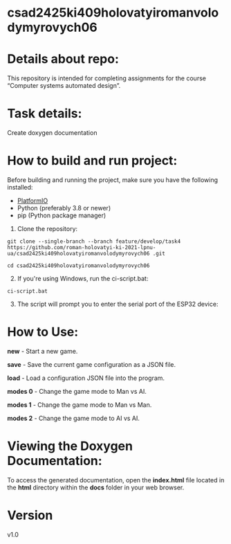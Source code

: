 # csad2425ki409holovatyiromanvolodymyrovych06
# Details about repo:
This repository is intended for completing assignments for the course “Computer systems automated design”.

# Task details:
Create doxygen documentation

# How to build and run project:
Before building and running the project, make sure you have the following installed:

- [PlatformIO](https://platformio.org/install)
- Python (preferably 3.8 or newer)
- pip (Python package manager)

1. Clone the repository:

```git clone --single-branch --branch feature/develop/task4 https://github.com/roman-holovatyi-ki-2021-lpnu-ua/csad2425ki409holovatyiromanvolodymyrovych06 .git```

```cd csad2425ki409holovatyiromanvolodymyrovych06 ```

2. If you're using Windows, run the ci-script.bat:

```ci-script.bat```

3. The script will prompt you to enter the serial port of the ESP32 device:

# How to Use:

**new** - Start a new game.

**save** - Save the current game configuration as a JSON file.

**load** - Load a configuration JSON file into the program.

**modes 0** - Change the game mode to Man vs AI.

**modes 1** - Change the game mode to Man vs Man.

**modes 2** - Change the game mode to AI vs AI.

# Viewing the Doxygen Documentation:

To access the generated documentation, open the **index.html** file located in the **html** directory within the **docs** folder in your web browser.

# Version
v1.0
